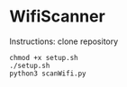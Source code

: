 # WifiScanner

Instructions:
clone repository
```
chmod +x setup.sh
./setup.sh
python3 scanWifi.py
```


